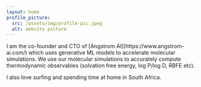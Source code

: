 ```yaml
---
layout: home
profile_picture:
  src: /assets/img/profile-pic.jpeg
  alt: website picture
---
```


<p>
I am the co-founder and CTO of [Angstrom AI](https://www.angstrom-ai.com/) which uses generative ML models to accelerate molecular simulations.
We use our molecular simulations to accurately compute thermodynamic observables (solvation free energy, log P/log D, RBFE etc).
</p>

<p>
I also love surfing and spending time at home in South Africa. 
</p>


